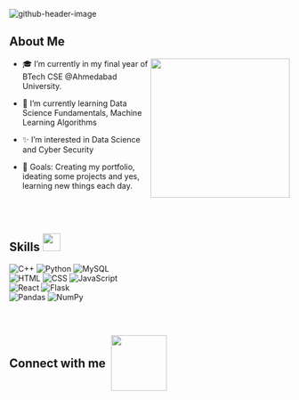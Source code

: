 ![github-header-image](https://github.com/user-attachments/assets/2f9217c7-dc77-48bd-8fc9-2c1a50f68811)


<h2> About Me </h2>
<img align="right" img src="https://user-images.githubusercontent.com/74038190/212749447-bfb7e725-6987-49d9-ae85-2015e3e7cc41.gif" width="250" height="250" />
<ul>
<li>
<p>🎓 I’m currently in my final year of BTech CSE @Ahmedabad University.</p>
</li>
<li>
<p>🌱 I’m currently learning Data Science Fundamentals, Machine Learning Algorithms</p>
</li>
<li>
<p>✨ I’m interested in Data Science and Cyber Security</p>
</li>
<li>
<p>🎯 Goals: Creating my portfolio, ideating some projects and yes, learning new things each day.</p>
</li>
</ul>

<br> <br>

<h2> Skills 
  <img src="https://media2.giphy.com/media/QssGEmpkyEOhBCb7e1/giphy.gif?cid=ecf05e47a0n3gi1bfqntqmob8g9aid1oyj2wr3ds3mg700bl&amp;rid=giphy.gif" width="32px"> 
</h2>

![C++](https://img.shields.io/badge/c++-%2300599C.svg?style=for-the-badge&logo=c%2B%2B&logoColor=white) 
![Python](https://img.shields.io/badge/python-%2314354C.svg?style=for-the-badge&logo=python&logoColor=white) 
![MySQL](https://img.shields.io/badge/mysql-%2300f.svg?style=for-the-badge&logo=mysql&logoColor=white)  
![HTML](https://img.shields.io/badge/html5-%23E34F26.svg?style=for-the-badge&logo=html5&logoColor=white) 
![CSS](https://img.shields.io/badge/css3-%231572B6.svg?style=for-the-badge&logo=css3&logoColor=white) 
![JavaScript](https://img.shields.io/badge/javascript-%23F7DF1E.svg?style=for-the-badge&logo=javascript&logoColor=black)  
![React](https://img.shields.io/badge/React-%2300D8FF.svg?style=for-the-badge&logo=react&logoColor=black)  ![Flask](https://img.shields.io/badge/Flask-%23000.svg?style=for-the-badge&logo=flask&logoColor=white)  
![Pandas](https://img.shields.io/badge/Pandas-%23150458.svg?style=for-the-badge&logo=pandas&logoColor=white)  ![NumPy](https://img.shields.io/badge/NumPy-%23013243.svg?style=for-the-badge&logo=numpy&logoColor=white)


<br>

<h2 style="display: flex; align-items: center;">
  Connect with me 
  <img src="https://raw.githubusercontent.com/ShahriarShafin/ShahriarShafin/main/Assets/handshake.gif" width="100px" style="margin-left: 10px; vertical-align: middle;">
</h2>


